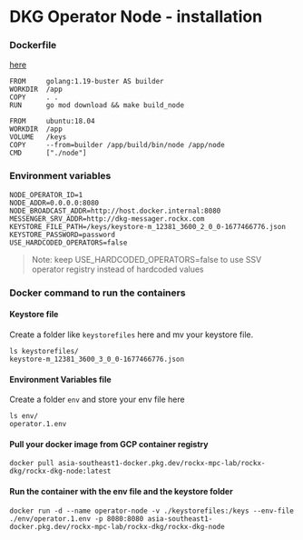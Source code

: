 # DKG Operator Node - installation

### Dockerfile
[here](../build/docker/node/Dockerfile)
```
FROM     golang:1.19-buster AS builder
WORKDIR  /app
COPY     . .
RUN      go mod download && make build_node

FROM     ubuntu:18.04
WORKDIR  /app
VOLUME   /keys
COPY     --from=builder /app/build/bin/node /app/node
CMD      ["./node"] 
```

### Environment variables
```
NODE_OPERATOR_ID=1
NODE_ADDR=0.0.0.0:8080
NODE_BROADCAST_ADDR=http://host.docker.internal:8080
MESSENGER_SRV_ADDR=http://dkg-messager.rockx.com
KEYSTORE_FILE_PATH=/keys/keystore-m_12381_3600_2_0_0-1677466776.json
KEYSTORE_PASSWORD=password
USE_HARDCODED_OPERATORS=false
```

> Note: keep USE_HARDCODED_OPERATORS=false to use SSV operator registry instead of hardcoded values


### Docker command to run the containers

#### Keystore file

Create a folder like `keystorefiles` here and mv your keystore file. 

```
ls keystorefiles/
keystore-m_12381_3600_3_0_0-1677466776.json

```

#### Environment Variables file

Create a folder `env` and store your env file here

```
ls env/
operator.1.env
```

#### Pull your docker image from GCP container registry
```
docker pull asia-southeast1-docker.pkg.dev/rockx-mpc-lab/rockx-dkg/rockx-dkg-node:latest
```

#### Run the container with the env file and the keystore folder
```
docker run -d --name operator-node -v ./keystorefiles:/keys --env-file ./env/operator.1.env -p 8080:8080 asia-southeast1-docker.pkg.dev/rockx-mpc-lab/rockx-dkg/rockx-dkg-node
```


